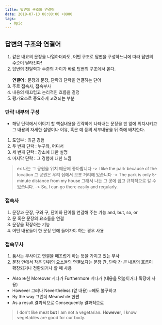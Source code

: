 ```yaml
---
title: 답변의 구조와 연결어
date: 2018-07-13 00:00:00 +0900
tags:
  - Opic
---
```



## 답변의 구조와 연결어
1. 같은 내요의 문장을 나열하더라도, 어떤 구조로 답변을 구성하느냐에 따라 답변의 수준이 달라진다!
2. 답변의 전달력과 수준의 차이가 바로 답변의 구조에서 온다.
<br/><br/>
**연결어** : 문장과 문장, 단락과 단락을 연결하는 단어
1. 주로 접속사, 접속부사
2. 내용의 매끄럽고 논리적인 흐름을 결정
3. 평가요소로 중요하게 고려되는 부분

### 단락 내부의 구성
- 해당 단락에서 이야기 할 핵심내용을 간략하게 나타내는 문장을 맨 앞에 위치시키고 그 내용의 자세한 설명이나 이유, 혹은 예 등의 세부내용을 뒤 쪽에 배치한다.
1. 도입부 : 최근 경험
2. 두 번째 단락 : 누구와, 어디서
3. 세 번째 단락 : 장소에 대한 설명
4. 마지막 단락 : 그 경험에 대한 느낌

> ex
> 나는 그 공원을 위치 때문에 좋아합니다               -> I like the park because of the location
> 그 공원은 우리 집에서 오분 거리에 있습니다           -> The park is only 5-minute distance from my house
> 그래서 나는 그 곳에 쉽고 규칙적으로 갈 수 있습니다.  -> So, I can go there easily and regularly.

### 접속사
1. 문장과 문장, 구와 구, 단어와 단어를 연결해 주는 기능 and, but, so, or
2. 문 혹은 문장의 요소들을 연결
3. 문장을 확장하는 기능
4. 어떤 내용들이 한 문장 안에 들어가야 하는 경우 사용

### 접속부사
1. 품사는 부사이고 연결을 매끄럽게 하는 뜻을 가지고 있는 부사
2. 문장 안에서 작은 단위의 요소들의 연결보다는 문장 간, 단락 간 큰 내용의 흐름이 확장되거나 전환되거나 할 때 사용
  - Also 또한 Moreover 게다가 Furthermore 게다가 (내용을 덧붙이거나 확장에 사용)
  - However 그러나 Nevertheless (앞 내용) ~에도 불구하고
  - By the way 그런데 Meanwhile 한편
  - As a result 결과적으로 Consequently 결과적으로

> I don't like meat **but** I am not a vegetarian.
> **However**, I know vegetables are good for our body.
